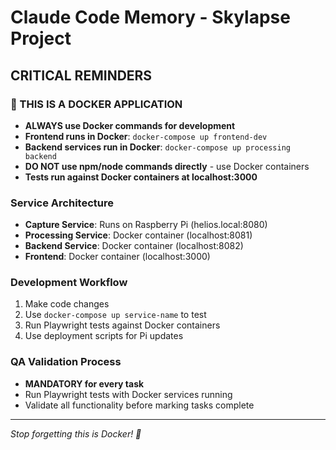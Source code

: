 # Claude Code Memory - Skylapse Project

## CRITICAL REMINDERS

### 🐳 THIS IS A DOCKER APPLICATION
- **ALWAYS use Docker commands for development**
- **Frontend runs in Docker**: `docker-compose up frontend-dev`
- **Backend services run in Docker**: `docker-compose up processing backend`
- **DO NOT use npm/node commands directly** - use Docker containers
- **Tests run against Docker containers at localhost:3000**

### Service Architecture
- **Capture Service**: Runs on Raspberry Pi (helios.local:8080)
- **Processing Service**: Docker container (localhost:8081)
- **Backend Service**: Docker container (localhost:8082)
- **Frontend**: Docker container (localhost:3000)

### Development Workflow
1. Make code changes
2. Use `docker-compose up service-name` to test
3. Run Playwright tests against Docker containers
4. Use deployment scripts for Pi updates

### QA Validation Process
- **MANDATORY for every task**
- Run Playwright tests with Docker services running
- Validate all functionality before marking tasks complete

---
*Stop forgetting this is Docker! 🐳*
